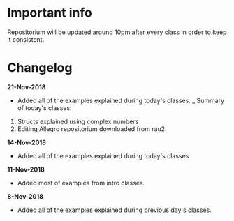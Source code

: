 # Important info
Repositorium will be updated around 10pm after every class in order to keep it consistent.

# Changelog

**21-Nov-2018**
- Added all of the examples explained during today's classes.
_ Summary of today's classes: 
1. Structs explained using complex numbers
2. Editing Allegro repositorium downloaded from rau2.

**14-Nov-2018**
- Added all of the examples explained during today's classes.

**11-Nov-2018**
- Added most of examples from intro classes.

**8-Nov-2018**
- Added all of the examples explained during previous day's classes.
